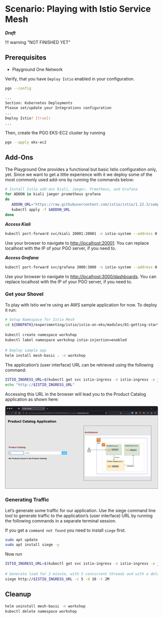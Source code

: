# Scenario: Playing with Istio Service Mesh

***Draft***

!!! warning "NOT FINISHED YET"

## Prerequisites

- Playground One Network

Verify, that you have `Deploy Istio` enabled in your configuration.

```sh
pgo --config
```

```sh
...
Section: Kubernetes Deployments
Please set/update your Integrations configuration
...
Deploy Istio? [true]:
...
```

Then, create the PGO EKS-EC2 cluster by running

```sh
pgo --apply eks-ec2
```

## Add-Ons

The Playground One provides a functional but basic Istio configuration only, yet. Since we want to get a little experience with it we deploy some of the most commonly used add-ons by running the commands below:

```sh
# Install Istio add-ons Kiali, Jaeger, Prmetheus, and Grafana
for ADDON in kiali jaeger prometheus grafana 
do 
   ADDON_URL="https://raw.githubusercontent.com/istio/istio/1.22.3/samples/addons/$ADDON.yaml" 
   kubectl apply -f $ADDON_URL
done
```

***Access Kiali***

```sh
kubectl port-forward svc/kiali 20001:20001 -n istio-system --address 0.0.0.0
```

Use your browser to navigate to <http://localhost:20001>. You can replace localhost with the IP of your PGO server, if you need to.

***Access Grafana***

```sh
kubectl port-forward svc/grafana 3000:3000 -n istio-system --address 0.0.0.0
```

Use your browser to navigate to <http://localhost:3000/dashboards>. You can replace localhost with the IP of your PGO server, if you need to.

### Get your Shovel

To play with Istio we're using an AWS sample application for now. To deploy it run:

```sh
# Setup Namespace for Istio Mesh
cd ${ONEPATH}/experimenting/istio/istio-on-eks/modules/01-getting-started

kubectl create namespace workshop
kubectl label namespace workshop istio-injection=enabled

# Deploy sample app
helm install mesh-basic . -n workshop
```

The application’s (user interface) URL can be retrieved using the following command:

```sh
ISTIO_INGRESS_URL=$(kubectl get svc istio-ingress -n istio-ingress -o jsonpath='{.status.loadBalancer.ingress[*].hostname}')
echo "http://$ISTIO_INGRESS_URL"
```

Accessing this URL in the browser will lead you to the Product Catalog application as shown here:

![alt text](images/istio-app-01.png "APP")

### Generating Traffic

Let’s generate some traffic for our application. Use the siege command line tool to generate traffic to the application’s (user interface) URL by running the following commands in a separate terminal session.

If you get a `command not found` you need to install `siege` first.

```sh
sudo apt update
sudo apt install siege -y
```

Now run

```sh
ISTIO_INGRESS_URL=$(kubectl get svc istio-ingress -n istio-ingress -o jsonpath='{.status.loadBalancer.ingress[*].hostname}')

# Generate load for 2 minute, with 5 concurrent threads and with a delay of 10s between successive requests
siege http://$ISTIO_INGRESS_URL -c 5 -d 10 -t 2M
```

## Cleanup

```sh
helm uninstall mesh-basic -n workshop
kubectl delete namespace workshop
```

